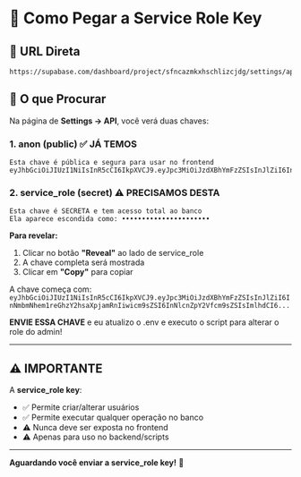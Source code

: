 # 🔑 Como Pegar a Service Role Key

## 📍 URL Direta

```
https://supabase.com/dashboard/project/sfncazmkxhschlizcjdg/settings/api
```

## 👀 O que Procurar

Na página de **Settings → API**, você verá duas chaves:

### 1. anon (public) ✅ JÁ TEMOS
```
Esta chave é pública e segura para usar no frontend
eyJhbGciOiJIUzI1NiIsInR5cCI6IkpXVCJ9.eyJpc3MiOiJzdXBhYmFzZSIsInJlZiI6InNmbmNhem1reGhzY2hsaXpjamRnIiwicm9sZSI6ImFub24iLCJpYXQiOjE3NjA5NzAwMDUsImV4cCI6MjA3NjU0NjAwNX0.UWuodAKKIO0Un7eaU4Oa1NwrtOjd8PW1JQo4nVIHqnA
```

### 2. service_role (secret) ⚠️ PRECISAMOS DESTA

```
Esta chave é SECRETA e tem acesso total ao banco
Ela aparece escondida como: ••••••••••••••••••••••
```

**Para revelar:**
1. Clicar no botão **"Reveal"** ao lado de service_role
2. A chave completa será mostrada
3. Clicar em **"Copy"** para copiar

A chave começa com: `eyJhbGciOiJIUzI1NiIsInR5cCI6IkpXVCJ9.eyJpc3MiOiJzdXBhYmFzZSIsInJlZiI6InNmbmNhem1reGhzY2hsaXpjamRnIiwicm9sZSI6InNlcnZpY2Vfcm9sZSIsImlhdCI6...`

**ENVIE ESSA CHAVE** e eu atualizo o .env e executo o script para alterar o role do admin!

---

## ⚠️ IMPORTANTE

A **service_role key**:
- ✅ Permite criar/alterar usuários
- ✅ Permite executar qualquer operação no banco
- ⚠️ Nunca deve ser exposta no frontend
- ⚠️ Apenas para uso no backend/scripts

---

**Aguardando você enviar a service_role key!** 🔑



